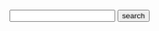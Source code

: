 <!DOCTYPE HTML>
<html lang="en-US">
<head>
  <meta charset="UTF-8">
  <title></title>
  <style type="text/css">
  #map_canvas {
    height: 300px;
    width: 300px;
  }
  </style>
</head>
<body>
<div id="map_canvas" width="300" height="300"></div>
<input type="text" id="query" value=""/>
<input type="submit" id="search" value="search"/>
<script src="http://maps.googleapis.com/maps/api/js?sensor=false" src="//maps.google.com/maps/api/js?sensor=false"></script>
<script type="text/javascript">
var geo = {};
window.onload = function() {
  var latlng = new google.maps.LatLng(39.102431, -94.583698),
      options  = {
        zoom               : 4,
        mapTypeId          : google.maps.MapTypeId.TERRAIN,
        center             : latlng,
        streetViewControl  : true,
        scaleControl       : true,
        scrollwheel        : true,
        mapTypeControl     : true,
        overviewMapControl : true,
        panControlOptions  : {
          position         : google.maps.ControlPosition.TOP_LEFT
        },
        zoomControlOptions : {
          position         : google.maps.ControlPosition.TOP_LEFT
        }
      };
      map    = new google.maps.Map(document.getElementById('map_canvas'), options),
      marker = new google.maps.Marker({
                     position  : latlng,
                     map       : map,
                     draggable : false
                   }),
      geocoder = new google.maps.Geocoder(),
      search = document.getElementById('search'), 
      query = document.getElementById('query');

  function codeAddress() {
    var address = query.value;
    geocoder.geocode( { 'address': address}, function(results, status) {
      console.log(results);
      if (status == google.maps.GeocoderStatus.OK) {
        map.setCenter(results[0].geometry.location);
        var marker = new google.maps.Marker({
            map: map,
            position: results[0].geometry.location
        });
      } else {
        alert("Geocode was not successful for the following reason: " + status);
      }
    });
  };

  search.onclick = function() {
   codeAddress(); 
  };
};
</script>
</body>
</html>
